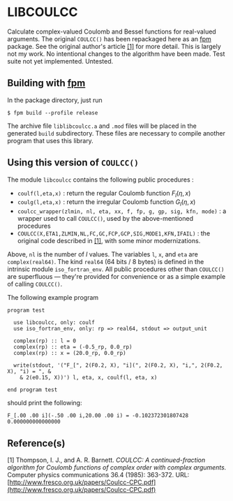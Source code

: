 # LIBCOULCC

Calculate complex-valued Coulomb and Bessel functions for real-valued arguments.
The original `COULCC()` has been repackaged here as an
[fpm](https://github.com/fortran-lang/fpm) package.
See the original author's article [[1]](#1) for more detail.
This is largely not my work.
No intentional changes to the algorithm have been made.
Test suite not yet implemented.
Untested.

## Building with [fpm](https://github.com/fortran-lang/fpm)
In the package directory, just run

    $ fpm build --profile release

The archive file `liblibcoulcc.a` and `.mod` files will be placed in the generated `build` subdirectory.
These files are necessary to compile another program that uses this library.

## Using this version of `COULCC()`
The module `libcoulcc` contains the following public procedures :

- `coulf(l,eta,x)` : return the regular Coulomb function $F_l(\eta,x)$
- `coulg(l,eta,x)` : return the irregular Coulomb function $G_l(\eta,x)$
- `coulcc_wrapper(zlmin, nl, eta, xx, f, fp, g, gp, sig, kfn, mode)` : a wrapper used to call `COULCC()`, used by the above-mentioned procedures
- `COULCC(X,ETA1,ZLMIN,NL,FC,GC,FCP,GCP,SIG,MODE1,KFN,IFAIL)` : the original code described in [[1]](#1), with some minor modernizations.

Above, `nl` is the number of $l$ values.
The variables `l`, `x`, and `eta` are `complex(real64)`.
The kind `real64` (64 bits / 8 bytes) is defined in the intrinsic module `iso_fortran_env`.
All public procedures other than `COULCC()` are superfluous — they're provided for convenience or as a simple example of calling `COULCC()`.

The following example program

    program test

      use libcoulcc, only: coulf
      use iso_fortran_env, only: rp => real64, stdout => output_unit

      complex(rp) :: l = 0
      complex(rp) :: eta = (-0.5_rp, 0.0_rp)
      complex(rp) :: x = (20.0_rp, 0.0_rp)

      write(stdout, '("F_[", 2(F0.2, X), "i](", 2(F0.2, X), "i,", 2(F0.2, X), "i) = ", &
        & 2(e0.15, X))') l, eta, x, coulf(l, eta, x)

    end program test

should print the following:

    F_[.00 .00 i](-.50 .00 i,20.00 .00 i) = -0.102372301807428 0.000000000000000

## Reference(s)

<a id="1">[1]</a>
Thompson, I. J., and A. R. Barnett.
*COULCC: A continued-fraction algorithm for Coulomb functions of complex order with complex arguments.*
Computer physics communications 36.4 (1985): 363-372.
URL: [http://www.fresco.org.uk/papers/Coulcc-CPC.pdf](http://www.fresco.org.uk/papers/Coulcc-CPC.pdf)
